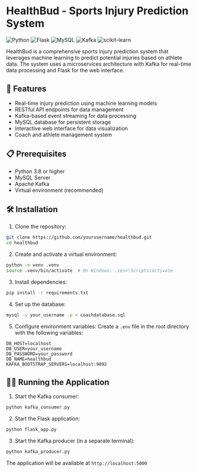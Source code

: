 # HealthBud - Sports Injury Prediction System

![Python](https://img.shields.io/badge/Python-3.8%2B-blue)
![Flask](https://img.shields.io/badge/Flask-2.0.1-lightgrey)
![MySQL](https://img.shields.io/badge/MySQL-8.0-blue)
![Kafka](https://img.shields.io/badge/Kafka-1.8.2-orange)
![scikit-learn](https://img.shields.io/badge/scikit--learn-0.24.2-green)

HealthBud is a comprehensive sports injury prediction system that leverages machine learning to predict potential injuries based on athlete data. The system uses a microservices architecture with Kafka for real-time data processing and Flask for the web interface.

## 🚀 Features

- Real-time injury prediction using machine learning models
- RESTful API endpoints for data management
- Kafka-based event streaming for data processing
- MySQL database for persistent storage
- Interactive web interface for data visualization
- Coach and athlete management system

## 📋 Prerequisites

- Python 3.8 or higher
- MySQL Server
- Apache Kafka
- Virtual environment (recommended)

## 🛠️ Installation

1. Clone the repository:
```bash
git clone https://github.com/yourusername/healthbud.git
cd healthbud
```

2. Create and activate a virtual environment:
```bash
python -m venv .venv
source .venv/bin/activate  # On Windows: .venv\Scripts\activate
```

3. Install dependencies:
```bash
pip install -r requirements.txt
```

4. Set up the database:
```bash
mysql -u your_username -p < coachdatabase.sql
```

5. Configure environment variables:
Create a `.env` file in the root directory with the following variables:
```
DB_HOST=localhost
DB_USER=your_username
DB_PASSWORD=your_password
DB_NAME=healthbud
KAFKA_BOOTSTRAP_SERVERS=localhost:9092
```

## 🏃‍♂️ Running the Application

1. Start the Kafka consumer:
```bash
python kafka_consumer.py
```

2. Start the Flask application:
```bash
python flask_app.py
```

3. Start the Kafka producer (in a separate terminal):
```bash
python kafka_producer.py
```

The application will be available at `http://localhost:5000`


